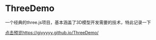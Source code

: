 # ThreeDemo

一个经典的three.js项目，基本涵盖了3D模型开发需要的技术，特此记录一下

[点击预览https://gjyyyyy.github.io/ThreeDemo/](https://gjyyyyy.github.io/ThreeDemo/)